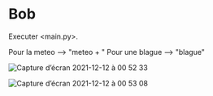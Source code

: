 # Bob

Executer <main.py>.

Pour la meteo --> "meteo + <nom de la ville>"
Pour une blague --> "blague"
  
![Capture d’écran 2021-12-12 à 00 52 33](https://user-images.githubusercontent.com/60844500/145695271-82770e9b-c2a7-4de4-9dbc-c56b0f7cae24.png)
  
![Capture d’écran 2021-12-12 à 00 53 08](https://user-images.githubusercontent.com/60844500/145695272-e4d9e4df-95e6-4a9a-9f9c-fe34a8b45410.png)
